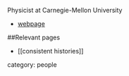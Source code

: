 Physicist at Carnegie-Mellon University

* [webpage](https://www.cmu.edu/physics/people/emeritus-faculty/griffithsrb.html)

##Relevant pages

* [[consistent histories]]

category: people